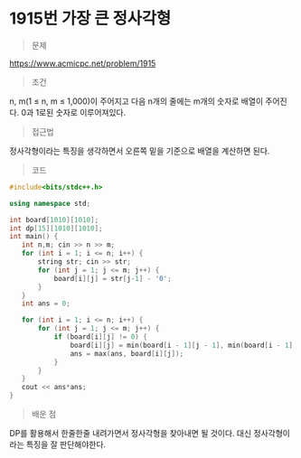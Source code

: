 # 1915번 가장 큰 정사각형

> 문제

https://www.acmicpc.net/problem/1915

> 조건

n, m(1 ≤ n, m ≤ 1,000)이 주어지고 다음 n개의 줄에는 m개의 숫자로 배열이 주어진다. 0과 1로된 숫자로 이루어져있다.

> 접근법

정사각형이라는 특징을 생각하면서 오른쪽 밑을 기준으로 배열을 계산하면 된다.

> 코드

 ``` c++
#include<bits/stdc++.h>

using namespace std;

int board[1010][1010];
int dp[15][1010][1010];
int main() {
	int n,m; cin >> n >> m;
	for (int i = 1; i <= n; i++) {
		string str; cin >> str;
		for (int j = 1; j <= m; j++) {
			board[i][j] = str[j-1] - '0';
		}
	}
	int ans = 0;

	for (int i = 1; i <= n; i++) {
		for (int j = 1; j <= m; j++) {
			if (board[i][j] != 0) {
				board[i][j] = min(board[i - 1][j - 1], min(board[i - 1][j], board[i][j - 1])) + 1;
				ans = max(ans, board[i][j]);
			}
		}
	}
	cout << ans*ans;
}
```

> 배운 점

DP를 활용해서 한줄한줄 내려가면서 정사각형을 찾아내면 될 것이다. 대신 정사각형이라는 특징을 잘 판단해야한다.